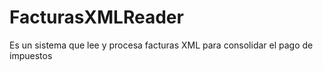# FacturasXMLReader
Es un sistema que lee y procesa facturas XML para consolidar el pago de impuestos
